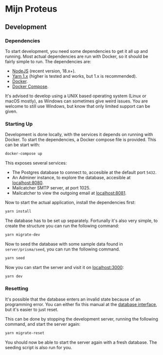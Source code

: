 # Mijn Proteus

## Development

### Dependencies

To start development, you need some dependencies to get it all up and running.
Most actual dependencies are run with Docker, so it should be fairly simple to run.
The dependencies are:

- [NodeJS](https://nodejs.org/) (recent version, 18.x+).
- [Yarn 1.x](https://yarnpkg.com/) (higher is tested and works, but 1.x is recommended).
- [Docker](https://www.docker.com/).
- [Docker Compose](https://docs.docker.com/compose/).

It's advised to develop using a UNIX based operating system (Linux or macOS mostly), as Windows can sometimes give weird issues.
You are welcome to still use Windows, but know that only limited support can be given.

### Starting Up

Development is done locally, with the services it depends on running with Docker.
To start the dependencies, a Docker compose file is provided.
This can be start with:

```bash
docker-compose up
```

This exposes several services:

- The Postgres database to connect to, accesible at the default port `5432`.
- An Adminer instance, to explore the database, accesible at [localhost:8080](http://localhost:8080).
- Mailcatcher SMTP server, at port 1025.
- Mailcatcher to view the outgoing email at [localhost:8081](http://localhost:8081).

Now to start the actual application, install the dependencies first:

```bash
yarn install
```

The database has to be set up separately.
Fortunally it's also very simple, to create the structure you can run the following command:

```bash
yarn migrate-dev
```

Now to seed the database with some sample data found in `server/prisma/seed`, you can run the following command.

```bash
yarn seed
```

Now you can start the server and visit it on [localhost:3000](http://localhost:3000):

```bash
yarn dev
```

### Resetting

It's possible that the database enters an invalid state because of an programming error.
You can either fix this manual at the [database interface](http://localhost:8080), but it's easier to just reset.

This can be done by stopping the development server, running the following command, and start the server again:

```bash
yarn migrate-reset
```

You should now be able to start the server again with a fresh database.
The seeding script is also run for you.
